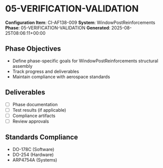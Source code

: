 # 05-VERIFICATION-VALIDATION

**Configuration Item**: CI-AF138-009
**System**: WindowPostReinforcements
**Phase**: 05-VERIFICATION-VALIDATION
**Generated**: 2025-08-25T08:06:11+00:00

## Phase Objectives
- Define phase-specific goals for WindowPostReinforcements structural assembly
- Track progress and deliverables
- Maintain compliance with aerospace standards

## Deliverables
- [ ] Phase documentation
- [ ] Test results (if applicable)
- [ ] Compliance artifacts
- [ ] Review approvals

## Standards Compliance
- DO-178C (Software)
- DO-254 (Hardware)
- ARP4754A (Systems)

